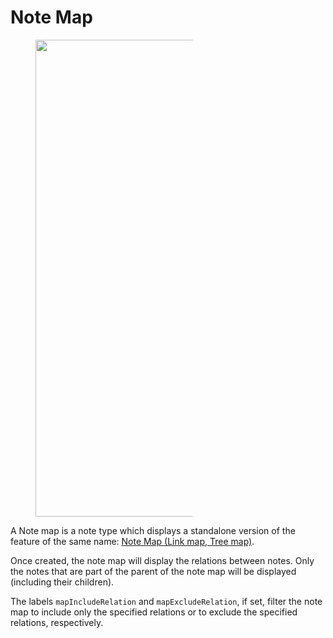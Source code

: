 # Note Map
<figure class="image image-style-align-center image_resized" style="width:50%;"><img style="aspect-ratio:856/763;" src="Note Map_image.png" width="856" height="763"></figure>

A Note map is a note type which displays a standalone version of the feature of the same name: [Note Map (Link map, Tree map)](../Advanced%20Usage/Note%20Map%20\(Link%20map%2C%20Tree%20map\).md).

Once created, the note map will display the relations between notes. Only the notes that are part of the parent of the note map will be displayed (including their children).

The labels `mapIncludeRelation` and `mapExcludeRelation`, if set, filter the note map to include only the specified relations or to exclude the specified relations, respectively.